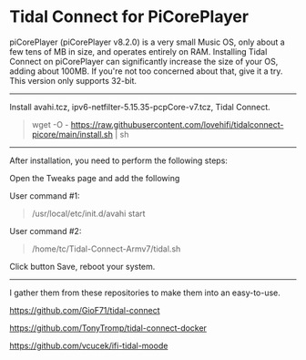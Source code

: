 # Tidal Connect for PiCorePlayer
>

piCorePlayer (piCorePlayer v8.2.0) is a very small Music OS, only about a few tens of MB in size, and operates entirely on RAM.
Installing Tidal Connect on piCorePlayer can significantly increase the size of your OS, adding about 100MB. If you're not too concerned about that, give it a try. This version only supports 32-bit.
>
>
------------
Install avahi.tcz, ipv6-netfilter-5.15.35-pcpCore-v7.tcz, Tidal Connect.
> 
> wget -O - https://raw.githubusercontent.com/lovehifi/tidalconnect-picore/main/install.sh | sh
>
----------------
After installation, you need to perform the following steps:

Open the Tweaks page and add the following
>
User command #1:
> /usr/local/etc/init.d/avahi start

User command #2:
> /home/tc/Tidal-Connect-Armv7/tidal.sh
>
Click button Save, reboot your system.

------------------------------
I gather them from these repositories to make them into an easy-to-use.
>
https://github.com/GioF71/tidal-connect
>
​https://github.com/TonyTromp/tidal-connect-docker
>
​https://github.com/vcucek/ifi-tidal-moode
